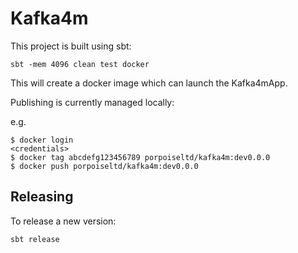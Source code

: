 Kafka4m
======
This project is built using sbt:

```$xslt
sbt -mem 4096 clean test docker
```

This will create a docker image which can launch the Kafka4mApp.

Publishing is currently managed locally:

e.g.

```
$ docker login
<credentials>
$ docker tag abcdefg123456789 porpoiseltd/kafka4m:dev0.0.0
$ docker push porpoiseltd/kafka4m:dev0.0.0
```


## Releasing

To release a new version:

```$xslt
sbt release
```

